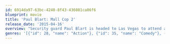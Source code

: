 ```yaml
---
id: 6914da97-63bc-4240-8f43-436081ca86f6
blueprint: movie
title: 'Paul Blart: Mall Cop 2'
release_date: '2015-04-16'
overview: "Security guard Paul Blart is headed to Las Vegas to attend a Security Guard Expo with his teenage daughter Maya before she departs for college. While at the convention, he inadvertently discovers a heist - and it's up to Blart to apprehend the criminals."
genres: '[{"id": 28, "name": "Action"}, {"id": 35, "name": "Comedy"}, {"id": 10751, "name": "Family"}]'
---
```

